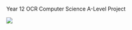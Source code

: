 Year 12 OCR Computer Science A-Level Project 

![](https://cdn.discordapp.com/attachments/996108043987197954/1128041869088149554/image.png?ex=67194b5b&is=6717f9db&hm=b17f78a09439fa04e57e063fcff0415133297a757d73d3de74762718ab32f426&)
